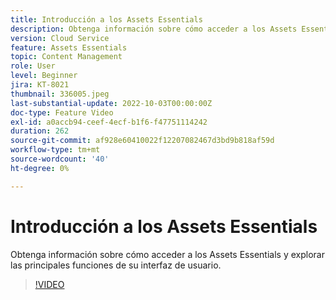 ```yaml
---
title: Introducción a los Assets Essentials
description: Obtenga información sobre cómo acceder a los Assets Essentials y explorar las principales facetas de su interfaz de usuario.
version: Cloud Service
feature: Assets Essentials
topic: Content Management
role: User
level: Beginner
jira: KT-8021
thumbnail: 336005.jpeg
last-substantial-update: 2022-10-03T00:00:00Z
doc-type: Feature Video
exl-id: a0accb94-ceef-4ecf-b1f6-f47751114242
duration: 262
source-git-commit: af928e60410022f12207082467d3bd9b818af59d
workflow-type: tm+mt
source-wordcount: '40'
ht-degree: 0%

---
```


# Introducción a los Assets Essentials

Obtenga información sobre cómo acceder a los Assets Essentials y explorar las principales funciones de su interfaz de usuario.

>[!VIDEO](https://video.tv.adobe.com/v/336005?quality=12&learn=on)
